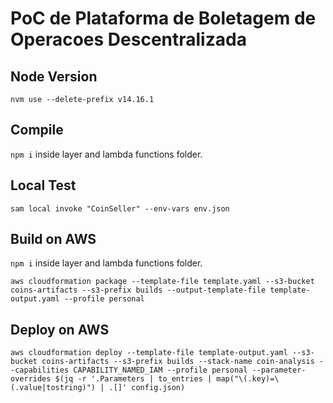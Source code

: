 # PoC de Plataforma de Boletagem de Operacoes Descentralizada

## Node Version
`nvm use --delete-prefix v14.16.1`

## Compile
`npm i` inside layer and lambda functions folder.

## Local Test
`sam local invoke "CoinSeller" --env-vars env.json`

## Build on AWS
`npm i` inside layer and lambda functions folder.

`aws cloudformation package --template-file template.yaml --s3-bucket coins-artifacts --s3-prefix builds --output-template-file template-output.yaml --profile personal`
## Deploy on AWS

`aws cloudformation deploy --template-file template-output.yaml --s3-bucket coins-artifacts --s3-prefix builds --stack-name coin-analysis --capabilities CAPABILITY_NAMED_IAM --profile personal --parameter-overrides $(jq -r '.Parameters | to_entries | map("\(.key)=\(.value|tostring)") | .[]' config.json)`